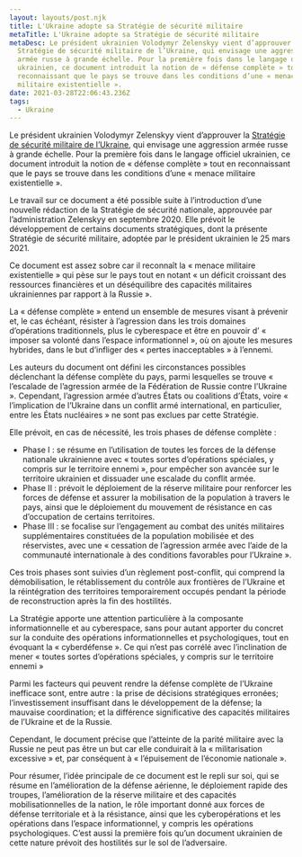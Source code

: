 ```yaml
---
layout: layouts/post.njk
title: L'Ukraine adopte sa Stratégie de sécurité militaire
metaTitle: L'Ukraine adopte sa Stratégie de sécurité militaire
metaDesc: Le président ukrainien Volodymyr Zelenskyy vient d’approuver la
  Stratégie de sécurité militaire de l’Ukraine, qui envisage une aggression
  armée russe à grande échelle. Pour la première fois dans le langage officiel
  ukrainien, ce document introduit la notion de « défense complète » tout en
  reconnaissant que le pays se trouve dans les conditions d’une « menace
  militaire existentielle ».
date: 2021-03-28T22:06:43.236Z
tags:
  - Ukraine
---
```

Le président ukrainien Volodymyr Zelenskyy vient d’approuver la [Stratégie de sécurité militaire de l’Ukraine](https://www.president.gov.ua/documents/1212021-37661), qui envisage une aggression armée russe à grande échelle. Pour la première fois dans le langage officiel ukrainien, ce document introduit la notion de « défense complète » tout en reconnaissant que le pays se trouve dans les conditions d’une « menace militaire existentielle ».

Le travail sur ce document a été possible suite à l’introduction d’une nouvelle rédaction de la Stratégie de sécurité nationale, approuvée par l’administration Zelenskyy en septembre 2020. Elle prévoit le développement de certains documents stratégiques, dont la présente Stratégie de sécurité militaire, adoptée par le président ukrainien le 25 mars 2021.

Ce document est assez sobre car il reconnaît la « menace militaire existentielle » qui pèse sur le pays tout en notant « un déficit croissant des ressources financières et un déséquilibre des capacités militaires ukrainiennes par rapport à la Russie ».

La « défense complète » entend un ensemble de mesures visant à prévenir et, le cas échéant, résister à l’agression dans les trois domaines d’opérations traditionnels, plus le cyberespace et être en pouvoir d’ « imposer sa volonté dans l’espace informationnel », où on ajoute les mesures hybrides, dans le but d’infliger des « pertes inacceptables » à l’ennemi.

Les auteurs du document ont défini les circonstances possibles déclenchant la défense complète du pays, parmi lesquelles se trouve « l’escalade de l’agression armée de la Fédération de Russie contre l’Ukraine ». Cependant, l’agression armée d’autres États ou coalitions d’États, voire « l’implication de l’Ukraine dans un conflit armé international, en particulier, entre les États nucléaires » ne sont pas exclues par cette Stratégie.

Elle prévoit, en cas de nécessité, les trois phases de défense complète :

* Phase I : se résume en l’utilisation de toutes les forces de la défense nationale ukrainienne avec « toutes sortes d’opérations spéciales, y compris sur le territoire ennemi », pour empêcher son avancée sur le territoire ukrainien et dissuader une escalade du conflit armée.
* Phase II : prévoit le déploiement de la réserve militaire pour renforcer les forces de défense et assurer la mobilisation de la population à travers le pays, ainsi que le déploiement du mouvement de résistance en cas d’occupation de certains territoires.
* Phase III : se focalise sur l’engagement au combat des unités militaires supplémentaires constituées de la population mobilisée et des réservistes, avec une « cessation de l’agression armée avec l’aide de la communauté internationale à des conditions favorables pour l’Ukraine ».

Ces trois phases sont suivies d’un règlement post-conflit, qui comprend la démobilisation, le rétablissement du contrôle aux frontières de l’Ukraine et la réintégration des territoires temporairement occupés pendant la période de reconstruction après la fin des hostilités.

La Stratégie apporte une attention particulière à la composante informationnelle et au cyberespace, sans pour autant apporter du concret sur la conduite des opérations informationnelles et psychologiques, tout en évoquant la « cyberdéfense ». Ce qui n’est pas corrélé avec l’inclination de mener « toutes sortes d’opérations spéciales, y compris sur le territoire ennemi »

Parmi les facteurs qui peuvent rendre la défense complète de l’Ukraine inefficace sont, entre autre : la prise de décisions stratégiques erronées; l’investissement insuffisant dans le développement de la défense; la mauvaise coordination; et la différence significative des capacités militaires de l’Ukraine et de la Russie.

Cependant, le document précise que l’atteinte de la parité militaire avec la Russie ne peut pas être un but car elle conduirait à la « militarisation excessive » et, par conséquent à « l’épuisement de l’économie nationale ».

Pour résumer, l’idée principale de ce document est le repli sur soi, qui se résume en l’amélioration de la défense aérienne, le déploiement rapide des troupes, l’amélioration de la réserve militaire et des capacités mobilisationnelles de la nation, le rôle important donné aux forces de défense territoriale et à la résistance, ainsi que les cyberopérations et les opérations dans l’espace informationnel, y compris les opérations psychologiques. C’est aussi la première fois qu’un document ukrainien de cette nature prévoit des hostilités sur le sol de l’adversaire.